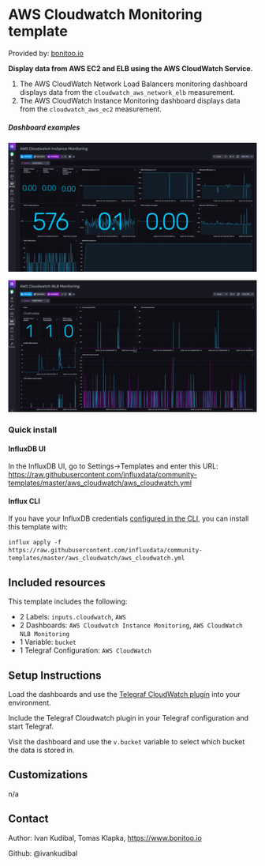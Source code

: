 # AWS Cloudwatch Monitoring template

Provided by: [bonitoo.io](.)

**Display data from AWS EC2 and ELB using the AWS CloudWatch Service.**

1. The AWS CloudWatch Network Load Balancers monitoring dashboard displays data from the `cloudwatch_aws_network_elb` measurement.
2. The AWS CloudWatch Instance Monitoring dashboard displays data from the `cloudwatch_aws_ec2` measurement.

##### Dashboard examples

![AWS Cloudwatch Instance Monitoring](img/aws-cloudwatch-instance-monitoring.png)

![AWS CloudWatch NLB Monitoring](img/aws-cloudwatch-nlb-monitoring.png)

### Quick install

#### InfluxDB UI

In the InfluxDB UI, go to Settings->Templates and enter this URL: https://raw.githubusercontent.com/influxdata/community-templates/master/aws_cloudwatch/aws_cloudwatch.yml

#### Influx CLI
If you have your InfluxDB credentials [configured in the CLI](https://v2.docs.influxdata.com/v2.0/reference/cli/influx/config/), you can install this template with:

```
influx apply -f https://raw.githubusercontent.com/influxdata/community-templates/master/aws_cloudwatch/aws_cloudwatch.yml
```

## Included resources

This template includes the following:

- 2 Labels: `inputs.cloudwatch`, `AWS`
- 2 Dashboards: `AWS Cloudwatch Instance Monitoring`, `AWS CloudWatch NLB Monitoring`
- 1 Variable: `bucket`
- 1 Telegraf Configuration: `AWS CloudWatch`

## Setup Instructions

Load the dashboards and use the [Telegraf CloudWatch plugin](https://github.com/influxdata/telegraf/tree/master/plugins/inputs/cloudwatch) into your
environment.

Include the Telegraf Cloudwatch plugin in your Telegraf configuration and start Telegraf.

Visit the dashboard and use the `v.bucket` variable to select which bucket the data is stored in.


## Customizations

n/a

## Contact

Author: Ivan Kudibal, Tomas Klapka, https://www.bonitoo.io

Github: @ivankudibal
